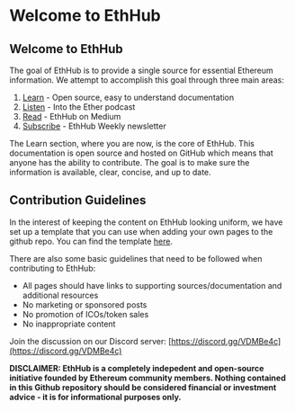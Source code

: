 # Welcome to EthHub

## Welcome to EthHub

The goal of EthHub is to provide a single source for essential Ethereum information. We attempt to accomplish this goal through three main areas:

1. [Learn](https://docs.ethhub.io) - Open source, easy to understand documentation
2. [Listen](https://podcast.ethhub.io) - Into the Ether podcast
3. [Read](https://medium.com/ethhub) - EthHub on Medium
4. [Subscribe](https://newsletter.ethhub.io) - EthHub Weekly newsletter

The Learn section, where you are now, is the core of EthHub. This documentation is open source and hosted on GitHub which means that anyone has the ability to contribute. The goal is to make sure the information is available, clear, concise, and up to date.

## Contribution Guidelines

In the interest of keeping the content on EthHub looking uniform, we have set up a template that you can use when adding your own pages to the github repo. You can find the template [here](https://github.com/ethhub-io/ethhub/tree/138f04335ad4a090d8eb370a9af90ee82fccf1a6/template.md).

There are also some basic guidelines that need to be followed when contributing to EthHub:

* All pages should have links to supporting sources/documentation and additional resources
* No marketing or sponsored posts
* No promotion of ICOs/token sales
* No inappropriate content

Join the discussion on our Discord server: [https://discord.gg/VDMBe4c](https://discord.gg/VDMBe4c)

**DISCLAIMER: EthHub is a completely indepedent and open-source initiative founded by Ethereum community members. Nothing contained in this Github repository should be considered financial or investment advice - it is for informational purposes only.**
